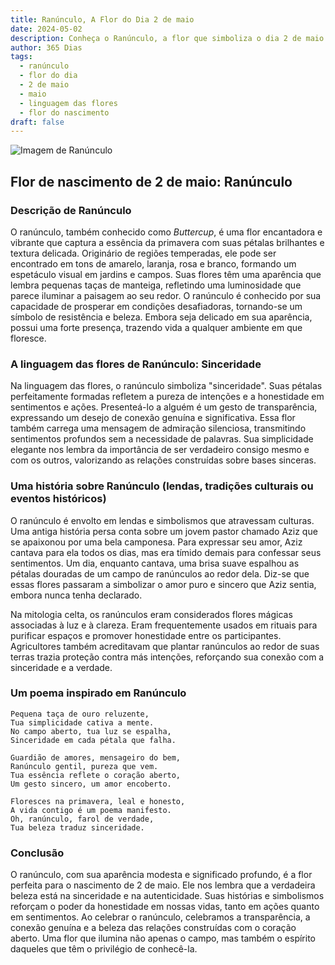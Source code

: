 ```yaml
---
title: Ranúnculo, A Flor do Dia 2 de maio
date: 2024-05-02
description: Conheça o Ranúnculo, a flor que simboliza o dia 2 de maio e seu significado 'Sinceridade'. Explore a beleza e o simbolismo desta flor encantadora.
author: 365 Dias
tags:
  - ranúnculo
  - flor do dia
  - 2 de maio
  - maio
  - linguagem das flores
  - flor do nascimento
draft: false
---
```


![Imagem de Ranúnculo](https://cdn.pixabay.com/photo/2023/07/02/07/20/buttercup-8101494_1280.jpg#center)


## Flor de nascimento de 2 de maio: Ranúnculo

### Descrição de Ranúnculo

O ranúnculo, também conhecido como _Buttercup_, é uma flor encantadora e vibrante que captura a essência da primavera com suas pétalas brilhantes e textura delicada. Originário de regiões temperadas, ele pode ser encontrado em tons de amarelo, laranja, rosa e branco, formando um espetáculo visual em jardins e campos. Suas flores têm uma aparência que lembra pequenas taças de manteiga, refletindo uma luminosidade que parece iluminar a paisagem ao seu redor. O ranúnculo é conhecido por sua capacidade de prosperar em condições desafiadoras, tornando-se um símbolo de resistência e beleza. Embora seja delicado em sua aparência, possui uma forte presença, trazendo vida a qualquer ambiente em que floresce.

### A linguagem das flores de Ranúnculo: Sinceridade

Na linguagem das flores, o ranúnculo simboliza "sinceridade". Suas pétalas perfeitamente formadas refletem a pureza de intenções e a honestidade em sentimentos e ações. Presenteá-lo a alguém é um gesto de transparência, expressando um desejo de conexão genuína e significativa. Essa flor também carrega uma mensagem de admiração silenciosa, transmitindo sentimentos profundos sem a necessidade de palavras. Sua simplicidade elegante nos lembra da importância de ser verdadeiro consigo mesmo e com os outros, valorizando as relações construídas sobre bases sinceras.

### Uma história sobre Ranúnculo (lendas, tradições culturais ou eventos históricos)

O ranúnculo é envolto em lendas e simbolismos que atravessam culturas. Uma antiga história persa conta sobre um jovem pastor chamado Aziz que se apaixonou por uma bela camponesa. Para expressar seu amor, Aziz cantava para ela todos os dias, mas era tímido demais para confessar seus sentimentos. Um dia, enquanto cantava, uma brisa suave espalhou as pétalas douradas de um campo de ranúnculos ao redor dela. Diz-se que essas flores passaram a simbolizar o amor puro e sincero que Aziz sentia, embora nunca tenha declarado.

Na mitologia celta, os ranúnculos eram considerados flores mágicas associadas à luz e à clareza. Eram frequentemente usados em rituais para purificar espaços e promover honestidade entre os participantes. Agricultores também acreditavam que plantar ranúnculos ao redor de suas terras trazia proteção contra más intenções, reforçando sua conexão com a sinceridade e a verdade.

### Um poema inspirado em Ranúnculo

```
Pequena taça de ouro reluzente,  
Tua simplicidade cativa a mente.  
No campo aberto, tua luz se espalha,  
Sinceridade em cada pétala que falha.  

Guardião de amores, mensageiro do bem,  
Ranúnculo gentil, pureza que vem.  
Tua essência reflete o coração aberto,  
Um gesto sincero, um amor encoberto.  

Floresces na primavera, leal e honesto,  
A vida contigo é um poema manifesto.  
Oh, ranúnculo, farol de verdade,  
Tua beleza traduz sinceridade.
```

### Conclusão

O ranúnculo, com sua aparência modesta e significado profundo, é a flor perfeita para o nascimento de 2 de maio. Ele nos lembra que a verdadeira beleza está na sinceridade e na autenticidade. Suas histórias e simbolismos reforçam o poder da honestidade em nossas vidas, tanto em ações quanto em sentimentos. Ao celebrar o ranúnculo, celebramos a transparência, a conexão genuína e a beleza das relações construídas com o coração aberto. Uma flor que ilumina não apenas o campo, mas também o espírito daqueles que têm o privilégio de conhecê-la.